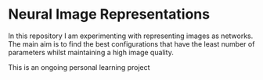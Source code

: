 # Neural Image Representations
In this repository I am experimenting with representing images as networks. The main aim is to find the best 
configurations that have the least number of parameters whilst maintaining a high image quality.


This is an ongoing personal learning project
